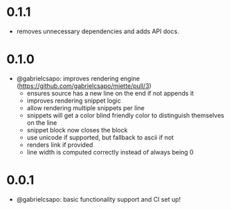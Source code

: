 # 0.1.1

- removes unnecessary dependencies and adds API docs.

# 0.1.0

- @gabrielcsapo: improves rendering engine (https://github.com/gabrielcsapo/miette/pull/3)
  - ensures source has a new line on the end if not appends it
  - improves rendering snippet logic
  - allow rendering multiple snippets per line
  - snippets will get a color blind friendly color to distinguish themselves on the line
  - snippet block now closes the block
  - use unicode if supported, but fallback to ascii if not
  - renders link if provided
  - line width is computed correctly instead of always being 0

# 0.0.1

- @gabrielcsapo: basic functionality support and CI set up!
